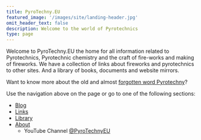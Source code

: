 ```yaml
---
title: PyroTechny.EU
featured_image: '/images/site/landing-header.jpg'
omit_header_text: false 
description: Welcome to the world of Pyrotechnics
type: page
---
```


Welcome to PyroTechny.EU the home for all information related to Pyrotechnics, Pyrotechnic chemistry and the craft of fire-works
and making of fireworks. We have a collection of links about fireworks and pyrotechnics to other sites. And a library
of books, documents and website mirrors.

Want to know more about the old and almost [forgotten word Pyrotechny](/history/)?

Use the navigation above on the page or go to one of the following sections:

- [Blog](/blog/)
- [Links](/links/)
- [Library](/library/)
- [About](/about/)
  - YouTube Channel [@PyroTechnyEU](https://youtube.com/@PyroTechnyEU)
